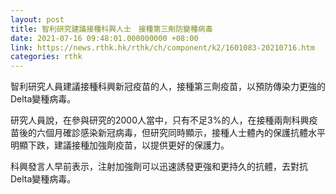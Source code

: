 ```yaml
---
layout: post
title: 智利研究建議接種科興人士　接種第三劑防變種病毒
date: 2021-07-16 09:48:01.000000000 +08:00
link: https://news.rthk.hk/rthk/ch/component/k2/1601083-20210716.htm
categories: rthk
---
```


智利研究人員建議接種科興新冠疫苗的人，接種第三劑疫苗，以預防傳染力更強的Delta變種病毒。

研究人員說，在參與研究的2000人當中，只有不足3%的人，在接種兩劑科興疫苗後的六個月確診感染新冠病毒，但研究同時顯示，接種人士體內的保護抗體水平明顯下跌，建議接種加強劑疫苗，以提供更好的保護力。

科興發言人早前表示，注射加強劑可以迅速誘發更強和更持久的抗體，去對抗Delta變種病毒。
